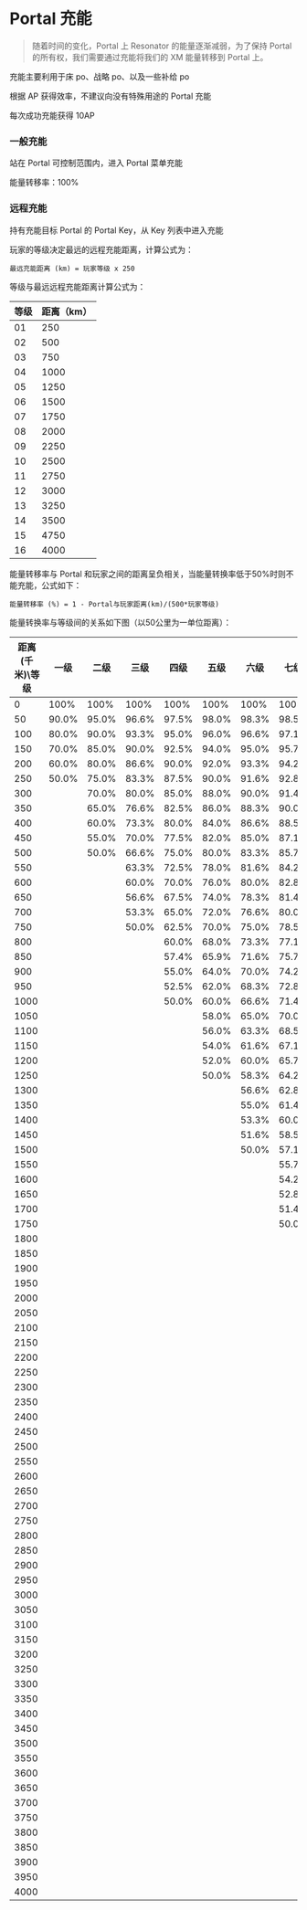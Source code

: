 # Portal 充能

> 随着时间的变化，Portal 上 Resonator 的能量逐渐减弱，为了保持 Portal 的所有权，我们需要通过充能将我们的 XM 能量转移到 Portal 上。

充能主要利用于床 po、战略 po、以及一些补给 po

根据 AP 获得效率，不建议向没有特殊用途的 Portal 充能

每次成功充能获得 10AP

### 一般充能

站在 Portal 可控制范围内，进入 Portal 菜单充能

能量转移率：100%


### 远程充能

持有充能目标 Portal 的 Portal Key，从 Key 列表中进入充能

玩家的等级决定最远的远程充能距离，计算公式为：

`最远充能距离 (km) = 玩家等级 x 250`

等级与最远远程充能距离计算公式为：

|等级|距离（km）|
|--|--|
|01|250|
|02|500|
|03|750|
|04|1000|
|05|1250|
|06|1500|
|07|1750|
|08|2000|
|09|2250|
|10|2500|
|11|2750|
|12|3000|
|13|3250|
|14|3500|
|15|4750|
|16|4000|


能量转移率与 Portal 和玩家之间的距离呈负相关，当能量转换率低于50%时则不能充能，公式如下：

`能量转移率 (%) = 1 - Portal与玩家距离(km)/(500*玩家等级) `

能量转换率与等级间的关系如下图（以50公里为一单位距离）：

|距离(千米)\等级|一级|二级|三级|四级|五级|六级|七级|八级|九级|十级|十一级|十二级|十三级|十四级|十五级|十六级
|-------|-------|-------|-------|-------|-------|-------|-------|-------|-------|-------|-------|-------|-------|-------|-------|-------|
|0	    |100%	|100%	|100%	|100%	|100%	|100%	|100%	|100%	|100%	|100%	|100%	|100%	|100%	|100%	|100%	|100%	|
|50 	|90.0%	|95.0%	|96.6%	|97.5%	|98.0%	|98.3%	|98.5%	|98.7%	|98.8%	|99.0%	|99.0%	|99.1%	|99.2%	|99.2%	|99.3%	|99.3%	|
|100	|80.0%	|90.0%	|93.3%	|95.0%	|96.0%	|96.6%	|97.1%	|97.5%	|97.7%	|98.0%	|98.1%	|98.3%	|98.4%	|98.5%	|98.6%	|98.7%	|
|150	|70.0%	|85.0%	|90.0%	|92.5%	|94.0%	|95.0%	|95.7%	|96.2%	|96.6%	|97.0%	|97.2%	|97.5%	|97.6%	|97.8%	|98.0%	|98.1%	|
|200	|60.0%	|80.0%	|86.6%	|90.0%	|92.0%	|93.3%	|94.2%	|95.0%	|95.5%	|96.0%	|96.3%	|96.6%	|96.9%	|97.1%	|97.3%	|97.5%	|
|250	|50.0%	|75.0%	|83.3%	|87.5%	|90.0%	|91.6%	|92.8%	|93.7%	|94.4%	|95.0%	|95.4%	|95.8%	|96.1%	|96.4%	|96.6%	|96.8%	|
|300	|    	|70.0%	|80.0%	|85.0%	|88.0%	|90.0%	|91.4%	|92.5%	|93.3%	|94.0%	|94.5%	|95.0%	|95.3%	|95.7%	|96.0%	|96.2%	|
|350	|    	|65.0%	|76.6%	|82.5%	|86.0%	|88.3%	|90.0%	|91.2%	|92.2%	|93.0%	|93.6%	|94.1%	|94.6%	|95.0%	|95.3%	|95.6%	|
|400	|    	|60.0%	|73.3%	|80.0%	|84.0%	|86.6%	|88.5%	|90.0%	|91.1%	|92.0%	|92.7%	|93.3%	|93.8%	|94.2%	|94.6%	|95.0%	|
|450	|    	|55.0%	|70.0%	|77.5%	|82.0%	|85.0%	|87.1%	|88.7%	|90.0%	|91.0%	|91.8%	|92.5%	|93.0%	|93.5%	|94.0%	|94.3%	|
|500	|    	|50.0%	|66.6%	|75.0%	|80.0%	|83.3%	|85.7%	|87.5%	|88.8%	|90.0%	|90.9%	|91.6%	|92.3%	|92.8%	|93.3%	|93.7%	|
|550	|    	|    	|63.3%	|72.5%	|78.0%	|81.6%	|84.2%	|86.2%	|87.7%	|89.0%	|90.0%	|90.8%	|91.5%	|92.1%	|92.6%	|93.1%	|
|600	|    	|    	|60.0%	|70.0%	|76.0%	|80.0%	|82.8%	|85.0%	|86.6%	|88.0%	|89.0%	|90.0%	|90.7%	|91.4%	|92.0%	|92.5%	|
|650	|    	|    	|56.6%	|67.5%	|74.0%	|78.3%	|81.4%	|83.7%	|85.5%	|87.0%	|88.1%	|89.1%	|90.0%	|90.7%	|91.3%	|91.8%	|
|700	|    	|    	|53.3%	|65.0%	|72.0%	|76.6%	|80.0%	|82.5%	|84.4%	|86.0%	|87.2%	|88.3%	|89.2%	|90.0%	|90.6%	|91.2%	|
|750	|    	|    	|50.0%	|62.5%	|70.0%	|75.0%	|78.5%	|81.2%	|83.3%	|85.0%	|86.3%	|87.5%	|88.4%	|89.2%	|90.0%	|90.6%	|
|800	|    	|    	|    	|60.0%	|68.0%	|73.3%	|77.1%	|80.0%	|82.2%	|84.0%	|85.4%	|86.6%	|87.6%	|88.5%	|89.3%	|90.0%	|
|850	|    	|    	|    	|57.4%	|65.9%	|71.6%	|75.7%	|78.7%	|81.1%	|83.0%	|84.5%	|85.8%	|86.9%	|87.8%	|88.6%	|89.3%	|
|900	|    	|    	|    	|55.0%	|64.0%	|70.0%	|74.2%	|77.5%	|80.0%	|82.0%	|83.6%	|85.0%	|86.1%	|87.1%	|88.0%	|88.7%	|
|950	|    	|    	|    	|52.5%	|62.0%	|68.3%	|72.8%	|76.2%	|78.8%	|81.0%	|82.7%	|84.1%	|85.3%	|86.4%	|87.3%	|88.1%	|
|1000	|    	|    	|    	|50.0%	|60.0%	|66.6%	|71.4%	|75.0%	|77.7%	|80.0%	|81.8%	|83.3%	|84.6%	|85.7%	|86.6%	|87.5%	|
|1050	|    	|    	|    	|    	|58.0%	|65.0%	|70.0%	|73.7%	|76.6%	|79.0%	|80.9%	|82.5%	|83.8%	|85.0%	|86.0%	|86.8%	|
|1100	|    	|    	|    	|    	|56.0%	|63.3%	|68.5%	|72.5%	|75.5%	|78.0%	|80.0%	|81.6%	|83.0%	|84.2%	|85.3%	|86.2%	|
|1150	|    	|    	|    	|    	|54.0%	|61.6%	|67.1%	|71.2%	|74.4%	|77.0%	|79.0%	|80.8%	|82.3%	|83.5%	|84.6%	|85.6%	|
|1200	|    	|    	|    	|    	|52.0%	|60.0%	|65.7%	|70.0%	|73.3%	|76.0%	|78.1%	|80.0%	|81.5%	|82.8%	|84.0%	|85.0%	|
|1250	|    	|    	|    	|    	|50.0%	|58.3%	|64.2%	|68.7%	|72.2%	|75.0%	|77.2%	|79.1%	|80.7%	|82.1%	|83.3%	|84.3%	|
|1300	|    	|    	|    	|    	|    	|56.6%	|62.8%	|67.5%	|71.1%	|74.0%	|76.3%	|78.3%	|80.0%	|81.4%	|82.6%	|83.7%	|
|1350	|    	|    	|    	|    	|    	|55.0%	|61.4%	|66.2%	|70.0%	|73.0%	|75.4%	|77.5%	|79.2%	|80.7%	|82.0%	|83.1%	|
|1400	|    	|    	|    	|    	|    	|53.3%	|60.0%	|65.0%	|68.8%	|72.0%	|74.5%	|76.6%	|78.4%	|80.0%	|81.3%	|82.5%	|
|1450	|    	|    	|    	|    	|    	|51.6%	|58.5%	|63.7%	|67.7%	|71.0%	|73.6%	|75.8%	|77.6%	|79.2%	|80.6%	|81.8%	|
|1500	|    	|    	|    	|    	|    	|50.0%	|57.1%	|62.5%	|66.6%	|70.0%	|72.7%	|75.0%	|76.9%	|78.5%	|80.0%	|81.2%	|
|1550	|    	|    	|    	|    	|    	|    	|55.7%	|61.2%	|65.5%	|69.0%	|71.8%	|74.1%	|76.1%	|77.8%	|79.3%	|80.6%	|
|1600	|    	|    	|    	|    	|    	|    	|54.2%	|60.0%	|64.4%	|68.0%	|70.9%	|73.3%	|75.3%	|77.1%	|78.6%	|80.0%	|
|1650	|    	|    	|    	|    	|    	|    	|52.8%	|58.7%	|63.3%	|67.0%	|70.0%	|72.5%	|74.6%	|76.4%	|78.0%	|79.3%	|
|1700	|    	|    	|    	|    	|    	|    	|51.4%	|57.4%	|62.2%	|65.9%	|69.0%	|71.6%	|73.8%	|75.7%	|77.3%	|78.7%	|
|1750	|    	|    	|    	|    	|    	|    	|50.0%	|56.2%	|61.1%	|65.0%	|68.1%	|70.8%	|73.0%	|75.0%	|76.6%	|78.1%	|
|1800	|    	|    	|    	|    	|    	|    	|    	|55.0%	|60.0%	|64.0%	|67.2%	|70.0%	|72.3%	|74.2%	|76.0%	|77.5%	|
|1850	|    	|    	|    	|    	|    	|    	|    	|53.7%	|58.8%	|63.0%	|66.3%	|69.1%	|71.5%	|73.5%	|75.3%	|76.8%	|
|1900	|    	|    	|    	|    	|    	|    	|    	|52.5%	|57.7%	|62.0%	|65.4%	|68.3%	|70.7%	|72.8%	|74.6%	|76.2%	|
|1950	|    	|    	|    	|    	|    	|    	|    	|51.2%	|56.6%	|61.0%	|64.5%	|67.5%	|70.0%	|72.1%	|74.0%	|75.6%	|
|2000	|    	|    	|    	|    	|    	|    	|    	|50.0%	|55.5%	|60.0%	|63.6%	|66.6%	|69.2%	|71.4%	|73.3%	|75.0%	|
|2050	|    	|    	|    	|    	|    	|    	|    	|    	|54.4%	|59.0%	|62.7%	|65.8%	|68.4%	|70.7%	|72.6%	|74.3%	|
|2100	|    	|    	|    	|    	|    	|    	|    	|    	|53.3%	|58.0%	|61.8%	|65.0%	|67.6%	|70.0%	|72.0%	|73.7%	|
|2150	|    	|    	|    	|    	|    	|    	|    	|    	|52.2%	|57.0%	|60.9%	|64.1%	|66.9%	|69.2%	|71.3%	|73.1%	|
|2200	|    	|    	|    	|    	|    	|    	|    	|    	|51.1%	|56.0%	|60.0%	|63.3%	|66.1%	|68.5%	|70.6%	|72.5%	|
|2250	|    	|    	|    	|    	|    	|    	|    	|    	|50.0%	|55.0%	|59.0%	|62.5%	|65.3%	|67.8%	|70.0%	|71.8%	|
|2300	|    	|    	|    	|    	|    	|    	|    	|    	|    	|54.0%	|58.1%	|61.6%	|64.6%	|67.1%	|69.3%	|71.2%	|
|2350	|    	|    	|    	|    	|    	|    	|    	|    	|    	|53.0%	|57.2%	|60.8%	|63.8%	|66.4%	|68.6%	|70.6%	|
|2400	|    	|    	|    	|    	|    	|    	|    	|    	|    	|52.0%	|56.3%	|60.0%	|63.0%	|65.7%	|68.0%	|70.0%	|
|2450	|    	|    	|    	|    	|    	|    	|    	|    	|    	|51.0%	|55.4%	|59.1%	|62.3%	|65.0%	|67.3%	|69.3%	|
|2500	|    	|    	|    	|    	|    	|    	|    	|    	|    	|50.0%	|54.5%	|58.3%	|61.5%	|64.2%	|66.6%	|68.7%	|
|2550	|    	|    	|    	|    	|    	|    	|    	|    	|    	|    	|53.6%	|57.4%	|60.7%	|63.5%	|65.9%	|68.1%	|
|2600	|    	|    	|    	|    	|    	|    	|    	|    	|    	|    	|52.7%	|56.6%	|60.0%	|62.8%	|65.3%	|67.5%	|
|2650	|    	|    	|    	|    	|    	|    	|    	|    	|    	|    	|51.8%	|55.8%	|59.2%	|62.1%	|64.6%	|66.8%	|
|2700	|    	|    	|    	|    	|    	|    	|    	|    	|    	|    	|50.9%	|55.0%	|58.4%	|61.4%	|64.0%	|66.2%	|
|2750	|    	|    	|    	|    	|    	|    	|    	|    	|    	|    	|50.0%	|54.1%	|57.6%	|60.7%	|63.3%	|65.6%	|
|2800	|    	|    	|    	|    	|    	|    	|    	|    	|    	|    	|    	|53.3%	|56.9%	|60.0%	|62.6%	|65.0%	|
|2850	|    	|    	|    	|    	|    	|    	|    	|    	|    	|    	|    	|52.5%	|56.1%	|59.2%	|62.0%	|64.3%	|
|2900	|    	|    	|    	|    	|    	|    	|    	|    	|    	|    	|    	|51.6%	|55.3%	|58.5%	|61.3%	|63.7%	|
|2950	|    	|    	|    	|    	|    	|    	|    	|    	|    	|    	|    	|50.8%	|54.6%	|57.8%	|60.6%	|63.1%	|
|3000	|    	|    	|    	|    	|    	|    	|    	|    	|    	|    	|    	|50.0%	|53.8%	|57.1%	|60.0%	|62.5%	|
|3050	|    	|    	|    	|    	|    	|    	|    	|    	|    	|    	|    	|    	|53.0%	|56.4%	|59.3%	|61.8%	|
|3100	|    	|    	|    	|    	|    	|    	|    	|    	|    	|    	|    	|    	|52.3%	|55.7%	|58.6%	|61.2%	|
|3150	|    	|    	|    	|    	|    	|    	|    	|    	|    	|    	|    	|    	|51.5%	|55.0%	|58.0%	|60.6%	|
|3200	|    	|    	|    	|    	|    	|    	|    	|    	|    	|    	|    	|    	|50.7%	|54.2%	|57.3%	|60.0%	|
|3250	|    	|    	|    	|    	|    	|    	|    	|    	|    	|    	|    	|    	|50.0%	|53.5%	|56.6%	|59.3%	|
|3300	|    	|    	|    	|    	|    	|    	|    	|    	|    	|    	|    	|    	|    	|52.8%	|56.0%	|58.7%	|
|3350	|    	|    	|    	|    	|    	|    	|    	|    	|    	|    	|    	|    	|    	|52.1%	|55.3%	|58.1%	|
|3400	|    	|    	|    	|    	|    	|    	|    	|    	|    	|    	|    	|    	|    	|51.4%	|54.6%	|57.4%	|
|3450	|    	|    	|    	|    	|    	|    	|    	|    	|    	|    	|    	|    	|    	|50.7%	|54.0%	|56.8%	|
|3500	|    	|    	|    	|    	|    	|    	|    	|    	|    	|    	|    	|    	|    	|50.0%	|53.3%	|56.2%	|
|3550	|    	|    	|    	|    	|    	|    	|    	|    	|    	|    	|    	|    	|    	|    	|52.6%	|55.6%	|
|3600	|    	|    	|    	|    	|    	|    	|    	|    	|    	|    	|    	|    	|    	|    	|52.0%	|55.0%	|
|3650	|    	|    	|    	|    	|    	|    	|    	|    	|    	|    	|    	|    	|    	|    	|51.3%	|54.3%	|
|3700	|    	|    	|    	|    	|    	|    	|    	|    	|    	|    	|    	|    	|    	|    	|50.6%	|53.7%	|
|3750	|    	|    	|    	|    	|    	|    	|    	|    	|    	|    	|    	|    	|    	|    	|50.0%	|53.1%	|
|3800	|    	|    	|    	|    	|    	|    	|    	|    	|    	|    	|    	|    	|    	|    	|    	|52.5%	|
|3850	|    	|    	|    	|    	|    	|    	|    	|    	|    	|    	|    	|    	|    	|    	|    	|51.8%	|
|3900	|    	|    	|    	|    	|    	|    	|    	|    	|    	|    	|    	|    	|    	|    	|    	|51.2%	|
|3950	|    	|    	|    	|    	|    	|    	|    	|    	|    	|    	|    	|    	|    	|    	|    	|50.6%	|
|4000	|    	|    	|    	|    	|    	|    	|    	|    	|    	|    	|    	|    	|    	|    	|    	|50.0%  |
